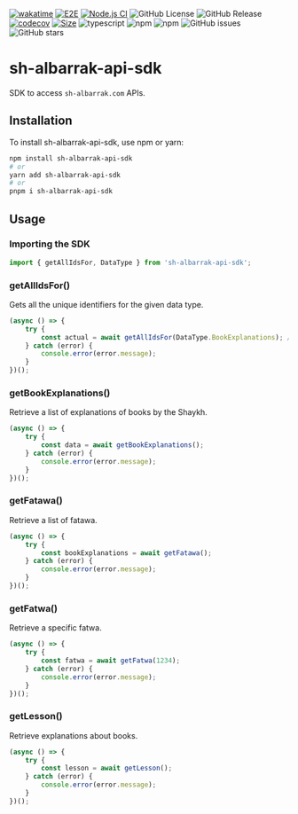 [![wakatime](https://wakatime.com/badge/user/a0b906ce-b8e7-4463-8bce-383238df6d4b/project/35a92859-5134-4d7c-b8b9-28cc71c2b054.svg)](https://wakatime.com/badge/user/a0b906ce-b8e7-4463-8bce-383238df6d4b/project/35a92859-5134-4d7c-b8b9-28cc71c2b054) [![E2E](https://github.com/ragaeeb/sh-albarrak-api-sdk/actions/workflows/e2e.yml/badge.svg)](https://github.com/ragaeeb/sh-albarrak-api-sdk/actions/workflows/e2e.yml) [![Node.js CI](https://github.com/ragaeeb/sh-albarrak-api-sdk/actions/workflows/build.yml/badge.svg)](https://github.com/ragaeeb/sh-albarrak-api-sdk/actions/workflows/build.yml) ![GitHub License](https://img.shields.io/github/license/ragaeeb/sh-albarrak-api-sdk) ![GitHub Release](https://img.shields.io/github/v/release/ragaeeb/sh-albarrak-api-sdk) [![codecov](https://codecov.io/gh/ragaeeb/sh-albarrak-api-sdk/graph/badge.svg?token=EU816AGCGQ)](https://codecov.io/gh/ragaeeb/sh-albarrak-api-sdk) [![Size](https://deno.bundlejs.com/badge?q=sh-albarrak-api-sdk@2.0.0)](https://bundlejs.com/?q=sh-albarrak-api-sdk%402.0.0) ![typescript](https://badgen.net/badge/icon/typescript?icon=typescript&label&color=blue) ![npm](https://img.shields.io/npm/v/sh-albarrak-api-sdk) ![npm](https://img.shields.io/npm/dm/sh-albarrak-api-sdk) ![GitHub issues](https://img.shields.io/github/issues/ragaeeb/sh-albarrak-api-sdk) ![GitHub stars](https://img.shields.io/github/stars/ragaeeb/sh-albarrak-api-sdk?style=social)

# sh-albarrak-api-sdk

SDK to access `sh-albarrak.com` APIs.

## Installation

To install sh-albarrak-api-sdk, use npm or yarn:

```bash
npm install sh-albarrak-api-sdk
# or
yarn add sh-albarrak-api-sdk
# or
pnpm i sh-albarrak-api-sdk
```

## Usage

### Importing the SDK

```javascript
import { getAllIdsFor, DataType } from 'sh-albarrak-api-sdk';
```

### getAllIdsFor()

Gets all the unique identifiers for the given data type.

```javascript
(async () => {
    try {
        const actual = await getAllIdsFor(DataType.BookExplanations); // [100, 200, 3011]
    } catch (error) {
        console.error(error.message);
    }
})();
```

### getBookExplanations()

Retrieve a list of explanations of books by the Shaykh.

```javascript
(async () => {
    try {
        const data = await getBookExplanations();
    } catch (error) {
        console.error(error.message);
    }
})();
```

### getFatawa()

Retrieve a list of fatawa.

```javascript
(async () => {
    try {
        const bookExplanations = await getFatawa();
    } catch (error) {
        console.error(error.message);
    }
})();
```

### getFatwa()

Retrieve a specific fatwa.

```javascript
(async () => {
    try {
        const fatwa = await getFatwa(1234);
    } catch (error) {
        console.error(error.message);
    }
})();
```

### getLesson()

Retrieve explanations about books.

```javascript
(async () => {
    try {
        const lesson = await getLesson();
    } catch (error) {
        console.error(error.message);
    }
})();
```
